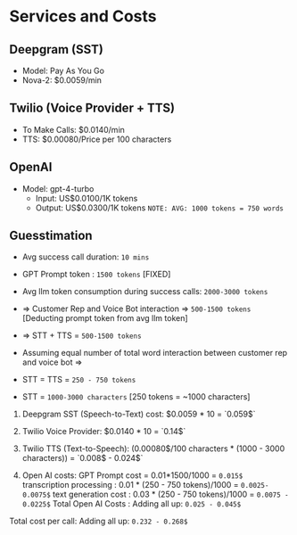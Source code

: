 # Services and Costs

## Deepgram (SST)

- Model: Pay As You Go
- Nova-2: $0.0059/min

## Twilio (Voice Provider + TTS)

- To Make Calls: $0.0140/min
- TTS: $0.00080/Price per 100 characters

## OpenAI

- Model: gpt-4-turbo
  - Input: US$0.0100/1K tokens
  - Output: US$0.0300/1K tokens
    `NOTE: AVG: 1000 tokens = 750 words`

## Guesstimation

- Avg success call duration: `10 mins`
- GPT Prompt token : `1500 tokens` [FIXED]
- Avg llm token consumption during success calls: `2000-3000 tokens`
- => Customer Rep and Voice Bot interaction => `500-1500 tokens` [Deducting prompt token from avg llm token]
- => STT + TTS = `500-1500 tokens`

- Assuming equal number of total word interaction between customer rep and voice bot =>
- STT = TTS = `250 - 750 tokens`
- STT = `1000-3000 characters` [250 tokens = ~1000 characters]

1. Deepgram SST (Speech-to-Text) cost: $0.0059 * 10 = `0.059$`
2. Twilio Voice Provider: $0.0140 * 10 = `0.14$`
3. Twilio TTS (Text-to-Speech): (0.00080$/100 characters * (1000 - 3000 characters)) = `0.008$ - 0.024$`

4. Open AI costs:
   GPT Prompt cost = 0.01*1500/1000 = `0.015$`
   transcription processing : 0.01 * (250 - 750 tokens)/1000 = `0.0025-0.0075$`
   text generation cost : 0.03 \* (250 - 750 tokens)/1000 = `0.0075 - 0.0225$`
   Total Open AI Costs : Adding all up: `0.025 - 0.045$`

Total cost per call: Adding all up: `0.232 - 0.268$`
